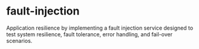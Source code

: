 # fault-injection
Application resilience by implementing a fault injection service designed to test system resilience, fault tolerance, error handling, and fail-over scenarios.
